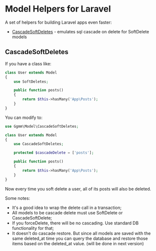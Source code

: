 # Model Helpers for Laravel

A set of helpers for building Laravel apps even faster:

* [CascadeSoftDeletes](cascadesofdeletes) - emulates sql cascade on delete for SoftDelete models

## CascadeSoftDeletes

If you have a class like:

```php
class User extends Model
{
    use SoftDeletes;

    public function posts()
    {
        return $this->hasMany('App\Posts');
    }
}
```

You can modify to:

```php
use Ggmm\Model\CascadeSoftDeletes;

class User extends Model
{
    use CascadeSoftDeletes;

    protected $cascadeDelete = ['posts'];

    public function posts()
    {
        return $this->hasMany('App\Posts');
    }
}
```

Now every time you soft delete a user, all of its posts will also be deleted.

Some notes:
* It's a good idea to wrap the delete call in a transaction;
* All models to be cascade delete must use SoftDelete or CascadeSoftDelete;
* If you forceDelete, there will be no cascading. Use standard DB functionality for that;
* It doesn't do cascade restore. But since all models are saved with the same deleted_at time
you can query the database and restore those items based on the deleted_at value. (will be done in next version)